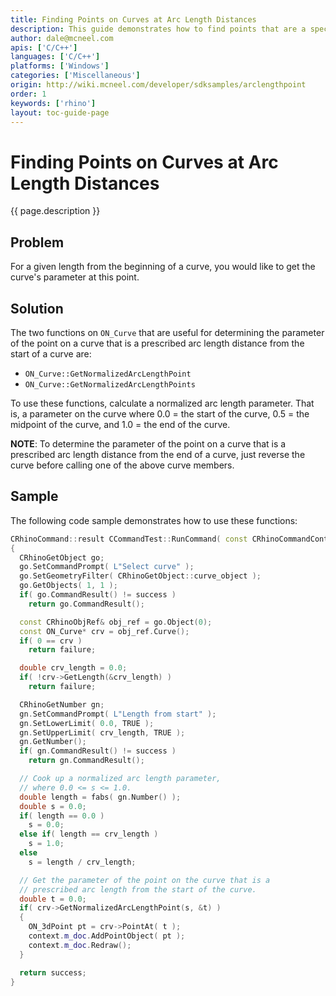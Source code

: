 ```yaml
---
title: Finding Points on Curves at Arc Length Distances
description: This guide demonstrates how to find points that are a specified distance from the start of curves using C/C++.
author: dale@mcneel.com
apis: ['C/C++']
languages: ['C/C++']
platforms: ['Windows']
categories: ['Miscellaneous']
origin: http://wiki.mcneel.com/developer/sdksamples/arclengthpoint
order: 1
keywords: ['rhino']
layout: toc-guide-page
---
```


# Finding Points on Curves at Arc Length Distances

{{ page.description }}

## Problem

For a given length from the beginning of a curve, you would like to get the curve's parameter at this  point.

## Solution

The two functions on `ON_Curve` that are useful for determining the parameter of the point on a curve that is a prescribed arc length distance from the start of a curve are:

- `ON_Curve::GetNormalizedArcLengthPoint`
- `ON_Curve::GetNormalizedArcLengthPoints`

To use these functions, calculate a normalized arc length parameter.  That is, a parameter on the curve where 0.0 = the start of the curve, 0.5 = the midpoint of the curve, and 1.0 = the end of the curve.

**NOTE**: To determine the parameter of the point on a curve that is a prescribed arc length distance from the end of a curve, just reverse the curve before calling one of the above curve members.

## Sample

The following code sample demonstrates how to use these functions:

```cpp
CRhinoCommand::result CCommandTest::RunCommand( const CRhinoCommandContext& context )
{
  CRhinoGetObject go;
  go.SetCommandPrompt( L"Select curve" );
  go.SetGeometryFilter( CRhinoGetObject::curve_object );
  go.GetObjects( 1, 1 );
  if( go.CommandResult() != success )
    return go.CommandResult();

  const CRhinoObjRef& obj_ref = go.Object(0);
  const ON_Curve* crv = obj_ref.Curve();
  if( 0 == crv )
    return failure;

  double crv_length = 0.0;
  if( !crv->GetLength(&crv_length) )
    return failure;

  CRhinoGetNumber gn;
  gn.SetCommandPrompt( L"Length from start" );
  gn.SetLowerLimit( 0.0, TRUE );
  gn.SetUpperLimit( crv_length, TRUE );
  gn.GetNumber();
  if( gn.CommandResult() != success )
    return gn.CommandResult();

  // Cook up a normalized arc length parameter,
  // where 0.0 <= s <= 1.0.
  double length = fabs( gn.Number() );
  double s = 0.0;
  if( length == 0.0 )
    s = 0.0;
  else if( length == crv_length )
    s = 1.0;
  else
    s = length / crv_length;

  // Get the parameter of the point on the curve that is a
  // prescribed arc length from the start of the curve.
  double t = 0.0;
  if( crv->GetNormalizedArcLengthPoint(s, &t) )
  {
    ON_3dPoint pt = crv->PointAt( t );
    context.m_doc.AddPointObject( pt );
    context.m_doc.Redraw();
  }

  return success;
}
```
